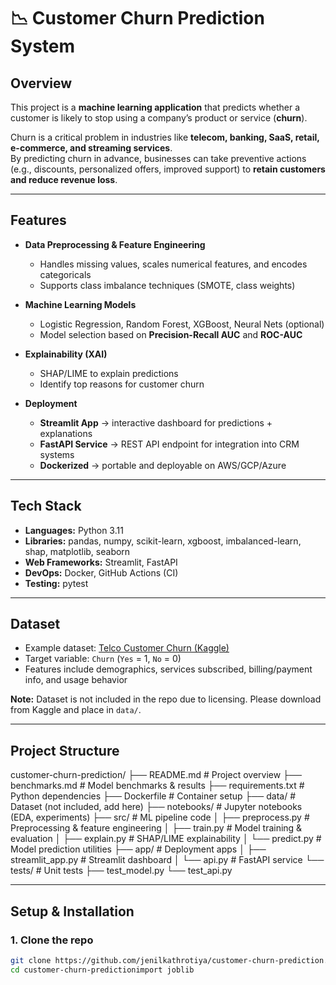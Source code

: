 # 📉 Customer Churn Prediction System

## Overview
This project is a **machine learning application** that predicts whether a customer is likely to stop using a company’s product or service (**churn**).  

Churn is a critical problem in industries like **telecom, banking, SaaS, retail, e-commerce, and streaming services**.  
By predicting churn in advance, businesses can take preventive actions (e.g., discounts, personalized offers, improved support) to **retain customers and reduce revenue loss**.  

---

## Features
- **Data Preprocessing & Feature Engineering**  
  - Handles missing values, scales numerical features, and encodes categoricals  
  - Supports class imbalance techniques (SMOTE, class weights)

- **Machine Learning Models**  
  - Logistic Regression, Random Forest, XGBoost, Neural Nets (optional)  
  - Model selection based on **Precision-Recall AUC** and **ROC-AUC**

- **Explainability (XAI)**  
  - SHAP/LIME to explain predictions  
  - Identify top reasons for customer churn

- **Deployment**  
  - **Streamlit App** → interactive dashboard for predictions + explanations  
  - **FastAPI Service** → REST API endpoint for integration into CRM systems  
  - **Dockerized** → portable and deployable on AWS/GCP/Azure

---

##  Tech Stack
- **Languages:** Python 3.11  
- **Libraries:** pandas, numpy, scikit-learn, xgboost, imbalanced-learn, shap, matplotlib, seaborn  
- **Web Frameworks:** Streamlit, FastAPI  
- **DevOps:** Docker, GitHub Actions (CI)  
- **Testing:** pytest  

---

## Dataset
- Example dataset: [Telco Customer Churn (Kaggle)](https://www.kaggle.com/blastchar/telco-customer-churn)  
- Target variable: `Churn` (`Yes` = 1, `No` = 0)  
- Features include demographics, services subscribed, billing/payment info, and usage behavior  

**Note:** Dataset is not included in the repo due to licensing. Please download from Kaggle and place in `data/`.

---

## Project Structure
customer-churn-prediction/
├── README.md # Project overview
├── benchmarks.md # Model benchmarks & results
├── requirements.txt # Python dependencies
├── Dockerfile # Container setup
├── data/ # Dataset (not included, add here)
├── notebooks/ # Jupyter notebooks (EDA, experiments)
├── src/ # ML pipeline code
│ ├── preprocess.py # Preprocessing & feature engineering
│ ├── train.py # Model training & evaluation
│ ├── explain.py # SHAP/LIME explainability
│ └── predict.py # Model prediction utilities
├── app/ # Deployment apps
│ ├── streamlit_app.py # Streamlit dashboard
│ └── api.py # FastAPI service
└── tests/ # Unit tests
├── test_model.py
└── test_api.py


---

## Setup & Installation

### 1. Clone the repo
```bash
git clone https://github.com/jenilkathrotiya/customer-churn-prediction.git
cd customer-churn-predictionimport joblib
